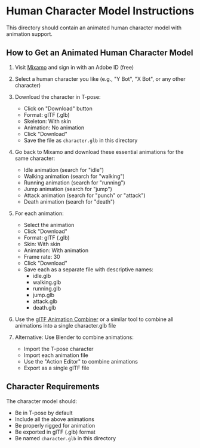 # Human Character Model Instructions

This directory should contain an animated human character model with animation support.

## How to Get an Animated Human Character Model

1. Visit [Mixamo](https://www.mixamo.com/) and sign in with an Adobe ID (free)

2. Select a human character you like (e.g., "Y Bot", "X Bot", or any other character)

3. Download the character in T-pose:
   - Click on "Download" button
   - Format: glTF (.glb)
   - Skeleton: With skin
   - Animation: No animation
   - Click "Download"
   - Save the file as `character.glb` in this directory

4. Go back to Mixamo and download these essential animations for the same character:
   - Idle animation (search for "idle")
   - Walking animation (search for "walking")
   - Running animation (search for "running")
   - Jump animation (search for "jump")
   - Attack animation (search for "punch" or "attack")
   - Death animation (search for "death")

5. For each animation:
   - Select the animation
   - Click "Download"
   - Format: glTF (.glb)
   - Skin: With skin
   - Animation: With animation
   - Frame rate: 30
   - Click "Download"
   - Save each as a separate file with descriptive names:
     - idle.glb
     - walking.glb
     - running.glb
     - jump.glb
     - attack.glb
     - death.glb

6. Use the [glTF Animation Combiner](https://nilooy.github.io/character-animation-combiner/) or a similar tool to combine all animations into a single character.glb file

7. Alternative: Use Blender to combine animations:
   - Import the T-pose character
   - Import each animation file
   - Use the "Action Editor" to combine animations
   - Export as a single glTF file

## Character Requirements

The character model should:
- Be in T-pose by default
- Include all the above animations
- Be properly rigged for animation
- Be exported in glTF (.glb) format
- Be named `character.glb` in this directory 